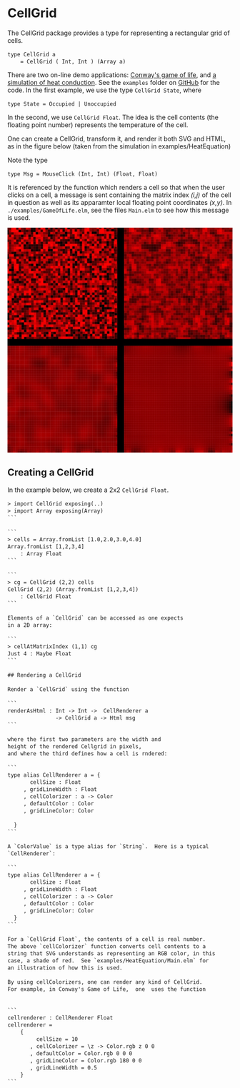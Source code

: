 # CellGrid

The CellGrid package provides a type for representing
a rectangular grid of cells.  

```
type CellGrid a
    = CellGrid ( Int, Int ) (Array a)
```

There are two on-line demo applications: [Conway's game of life](https://jxxcarlson.github.io/app/gameoflife2.html), and [a simulation
of heat conduction](https://jxxcarlson.github.io/app/heat-model.html).  See the `examples` folder on [GitHub](https://github.com/jxxcarlson/elm-cell-grid)
for the code. In the first example, we use the type 
`CellGrid State`, where 

```
type State = Occupied | Unoccupied
```

In the second, we use `CellGrid Float`.  The idea is the
cell contents (the floating point number) represents 
the temperature of the cell.

One can create a CellGrid, transform it, and render it both SVG 
and HTML, as in the figure below (taken from the simulation in 
examples/HeatEquation)

Note the type

```
type Msg = MouseClick (Int, Int) (Float, Float)
```

It is referenced by the function which renders a cell
so that when the user clicks on a cell, a message 
is sent containing the matrix index *(i,j)* of the cell
in question as well as its apparamter local floating
point coordinates *(x,y)*.  In `./examples/GameOfLife.elm`,
see the files `Main.elm` to see how this message is used.


![((HTML rendition of CellGrids))](heat.jpg)

## Creating a CellGrid

In the example below, we create a 2x2 `CellGrid Float`.


````
> import CellGrid exposing(..)
> import Array exposing(Array)
```

```
> cells = Array.fromList [1.0,2.0,3.0,4.0]
Array.fromList [1,2,3,4]
    : Array Float
```
    
```
> cg = CellGrid (2,2) cells
CellGrid (2,2) (Array.fromList [1,2,3,4])
    : CellGrid Float
```

Elements of a `CellGrid` can be accessed as one expects
in a 2D array:

```
> cellAtMatrixIndex (1,1) cg
Just 4 : Maybe Float
```

## Rendering a CellGrid

Render a `CellGrid` using the function

```
renderAsHtml : Int -> Int ->  CellRenderer a 
               -> CellGrid a -> Html msg
```

where the first two parameters are the width and
height of the rendered Cellgrid in pixels,
and where the third defines how a cell is rndered:

```
type alias CellRenderer a = {
       cellSize : Float
     , gridLineWidth : Float
     , cellColorizer : a -> Color
     , defaultColor : Color
     , gridLineColor: Color

  }
```

A `ColorValue` is a type alias for `String`.  Here is a typical
`CellRenderer`: 

```
type alias CellRenderer a = {
       cellSize : Float
     , gridLineWidth : Float
     , cellColorizer : a -> Color
     , defaultColor : Color
     , gridLineColor: Color
  }
```

For a `CellGrid Float`, the contents of a cell is real number. 
The above `cellColorizer` function converts cell contents to a 
string that SVG understands as representing an RGB color, in this
case, a shade of red.  See `examples/HeatEquation/Main.elm` for 
an illustration of how this is used.

By using cellColorizers, one can render any kind of CellGrid.   
For example, in Conway's Game of Life,  one  uses the function


```
cellrenderer : CellRenderer Float
cellrenderer =
    {
         cellSize = 10
       , cellColorizer = \z -> Color.rgb z 0 0
       , defaultColor = Color.rgb 0 0 0
       , gridLineColor = Color.rgb 180 0 0
       , gridLineWidth = 0.5
    }
```
